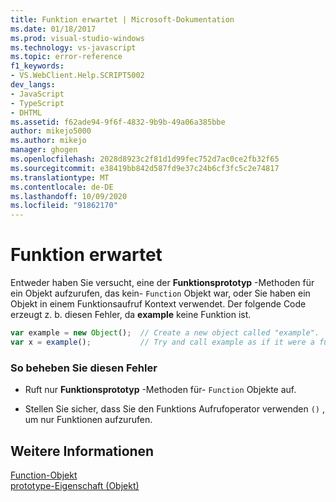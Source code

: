 ```yaml
---
title: Funktion erwartet | Microsoft-Dokumentation
ms.date: 01/18/2017
ms.prod: visual-studio-windows
ms.technology: vs-javascript
ms.topic: error-reference
f1_keywords:
- VS.WebClient.Help.SCRIPT5002
dev_langs:
- JavaScript
- TypeScript
- DHTML
ms.assetid: f62ade94-9f6f-4832-9b9b-49a06a385bbe
author: mikejo5000
ms.author: mikejo
manager: ghogen
ms.openlocfilehash: 2028d8923c2f81d1d99fec752d7ac0ce2fb32f65
ms.sourcegitcommit: e38419bb842d587fd9e37c24b6cf3fc5c2e74817
ms.translationtype: MT
ms.contentlocale: de-DE
ms.lasthandoff: 10/09/2020
ms.locfileid: "91862170"
---
```

# <a name="function-expected"></a>Funktion erwartet
Entweder haben Sie versucht, eine der **Funktionsprototyp** -Methoden für ein Objekt aufzurufen, das kein- `Function` Objekt war, oder Sie haben ein Objekt in einem Funktionsaufruf Kontext verwendet. Der folgende Code erzeugt z. b. diesen Fehler, da **example** keine Funktion ist.  
  
```JavaScript  
var example = new Object();  // Create a new object called "example".  
var x = example();           // Try and call example as if it were a function.  
```  
  
### <a name="to-correct-this-error"></a>So beheben Sie diesen Fehler  
  
- Ruft nur **Funktionsprototyp** -Methoden für- `Function` Objekte auf.  
  
- Stellen Sie sicher, dass Sie den Funktions Aufrufoperator verwenden `()` , um nur Funktionen aufzurufen.  
  
## <a name="see-also"></a>Weitere Informationen  
 [Function-Objekt](https://developer.mozilla.org/docs/Web/JavaScript/Reference/Global_Objects/Function)   
 [prototype-Eigenschaft (Objekt)](https://developer.mozilla.org/docs/Web/JavaScript/Reference/Global_Objects/Object)
